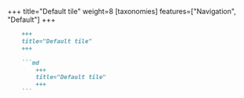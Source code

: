+++
title="Default tile"
weight=8
[taxonomies]
features=["Navigation", "Default"]
+++

```md
    +++
    title="Default tile"
    +++

    ```md
        +++
        title="Default tile"
        +++
    ```
```